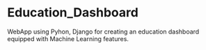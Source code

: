 # Education_Dashboard
WebApp using Pyhon, Django for creating an education dashboard equipped with Machine Learning features.
